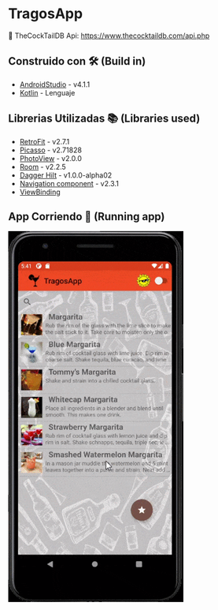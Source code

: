 # TragosApp
🍹 TheCockTailDB Api: https://www.thecocktaildb.com/api.php

## Construido con 🛠️ (Build in)
* [AndroidStudio](https://developer.android.com/studio) - v4.1.1
* [Kotlin](https://kotlinlang.org) - Lenguaje

## Librerias Utilizadas 📚 (Libraries used)
* [RetroFit](https://square.github.io/retrofit/) - v2.7.1
* [Picasso](https://square.github.io/picasso/) - v2.71828
* [PhotoView](https://github.com/chrisbanes/PhotoView) - v2.0.0
* [Room](https://developer.android.com/jetpack/androidx/releases/room) - v2.2.5
* [Dagger Hilt](https://developer.android.com/training/dependency-injection/hilt-android?hl=es-419) - v1.0.0-alpha02
* [Navigation component](https://developer.android.com/guide/navigation/navigation-getting-started) - v2.3.1
* [ViewBinding](https://developer.android.com/topic/libraries/view-binding)


## App Corriendo 	🏃 (Running app)
![](apprunning.gif)
